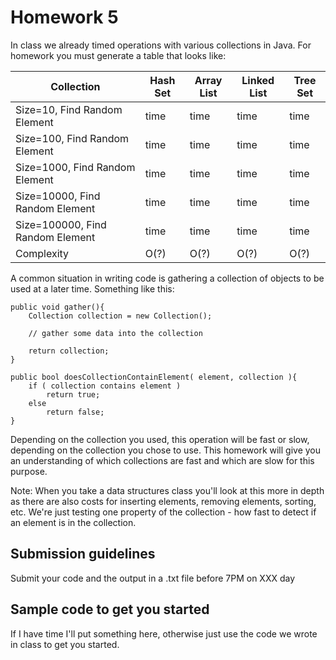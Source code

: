# Homework 5

In class we already timed operations with various collections in Java. For homework you must generate a table that looks like:

| Collection                       | Hash Set | Array List | Linked List | Tree Set |
| -------------------------------- | -------- | ---------- | ----------- | -------- |
| Size=10,     Find Random Element | time     | time       | time        | time     |
| Size=100,    Find Random Element | time     | time       | time        | time     |
| Size=1000,   Find Random Element | time     | time       | time        | time     |
| Size=10000,  Find Random Element | time     | time       | time        | time     |
| Size=100000, Find Random Element | time     | time       | time        | time     |
| Complexity                       | O(?)     | O(?)       | O(?)        | O(?)     |

A common situation in writing code is gathering a collection of objects to be used at a later time. Something like this:

```
public void gather(){
	Collection collection = new Collection();
	
	// gather some data into the collection

	return collection;
}

public bool doesCollectionContainElement( element, collection ){
	if ( collection contains element )
		return true;
	else
		return false;
}
```

Depending on the collection you used, this operation will be fast or slow, depending on the collection you chose to use. 
This homework will give you an understanding of which collections are fast and which are slow for this purpose.

Note: When you take a data structures class you'll look at this more in depth as there are also costs for inserting elements, 
removing elements, sorting, etc. We're just testing one property of the collection - how fast to detect if an element is in the collection.

## Submission guidelines
Submit your code and the output in a .txt file before 7PM on XXX day

## Sample code to get you started
If I have time I'll put something here, otherwise just use the code we wrote in class
to get you started.
